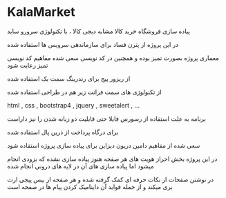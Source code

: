 # KalaMarket
پیاده سازی فروشگاه خرید کالا مشابه دیجی کالا ، با تکنولوژی سرورو ساید

در این پروژه از پترن فساد برای سازماندهی سرویس ها استفاده شده 

معماری پروژه بصورت تمیز بوده و همچنین در کد نویسی سعی شده مفاهیم کد نویسی تمیز رعایت شود

از ریزور پیج برای رندرینگ سمت بک استفاده شده

از تکنولوژی های سمت فرانت زیر هم در طراحی استفاده شده

html , css , bootstrap4 , jquery , sweetalert , ...

برنامه به علت استفاده از رسورس فایلا حتی قابلیت دو زبانه شدن را نیز داراست

برای درگاه پرداخت از ذرین پال استفاده شده

سعی شده از مفاهیم دامین دریون دیزاین برای پیاده سازی پروژه استفاده شود

در این پروژه بخش احراز هویت های هر صفحه هنوز پیاده سازی نشده که بزودی انجام میشود اما پیاده سازی های آن در لایه های درونی انجام شده

در نوشتن صفحات از نکات حرفه ای کمک گرفته شده و هر صفحه از بیس پیجی ارث بری میکند و از جمله فواید آن داینامیک کردن پیام ها در صفحه است

